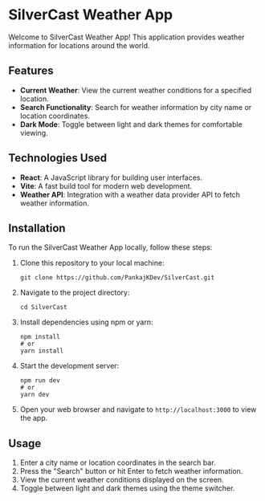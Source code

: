 
# SilverCast Weather App

Welcome to SilverCast Weather App! This application provides weather information for locations around the world.

## Features

- **Current Weather**: View the current weather conditions for a specified location.
- **Search Functionality**: Search for weather information by city name or location coordinates.
- **Dark Mode**: Toggle between light and dark themes for comfortable viewing.

## Technologies Used

- **React**: A JavaScript library for building user interfaces.
- **Vite**: A fast build tool for modern web development.
- **Weather API**: Integration with a weather data provider API to fetch weather information.

## Installation

To run the SilverCast Weather App locally, follow these steps:

1. Clone this repository to your local machine:
   ```
   git clone https://github.com/PankajKDev/SilverCast.git
   ```

2. Navigate to the project directory:
   ```
   cd SilverCast
   ```

3. Install dependencies using npm or yarn:
   ```
   npm install
   # or
   yarn install
   ```

4. Start the development server:
   ```
   npm run dev
   # or
   yarn dev
   ```

5. Open your web browser and navigate to `http://localhost:3000` to view the app.

## Usage

1. Enter a city name or location coordinates in the search bar.
2. Press the "Search" button or hit Enter to fetch weather information.
3. View the current weather conditions displayed on the screen.
4. Toggle between light and dark themes using the theme switcher.


